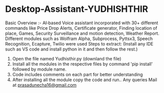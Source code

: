 # Desktop-Assistant-YUDHISHTHIR
Basic Overview :- AI‑based Voice assistant incorporated with 30+ different commands like Price Drop Alerts, Certificate generator, Finding location of place, Games, Security Surveillance and motion detection, Weather Report. Different modules such as Wolfram Alpha, Subprocess, Pyttsx3, Speech Recognition, Ecapture, Twilio were used
Steps to extract:
(Install any IDE such as VS code and install python in it and then follow the rest.)
1) Open the file named Yudhisthir.py  (downland the file)
2) Install all the modules in the respective files by command 'pip install' followed by module name.
3) Code includes comments on each part for better understanding
4) After installing all the module copy the code and run..
Any queries Mail at prasadunecha16@gmail.com 
